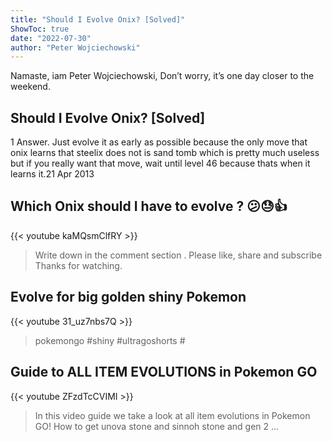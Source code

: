 ```yaml
---
title: "Should I Evolve Onix? [Solved]"
ShowToc: true 
date: "2022-07-30"
author: "Peter Wojciechowski" 
---
```


Namaste, iam Peter Wojciechowski, Don’t worry, it’s one day closer to the weekend.
## Should I Evolve Onix? [Solved]
1 Answer. Just evolve it as early as possible because the only move that onix learns that steelix does not is sand tomb which is pretty much useless but if you really want that move, wait until level 46 because thats when it learns it.21 Apr 2013

## Which Onix should I have to evolve ? 😕😓👍
{{< youtube kaMQsmClfRY >}}
>Write down in the comment section . Please like, share and subscribe Thanks for watching.

## Evolve for big golden shiny Pokemon
{{< youtube 31_uz7nbs7Q >}}
>pokemongo #shiny #ultragoshorts #

## Guide to ALL ITEM EVOLUTIONS in Pokemon GO
{{< youtube ZFzdTcCVIMI >}}
>In this video guide we take a look at all item evolutions in Pokemon GO! How to get unova stone and sinnoh stone and gen 2 ...


